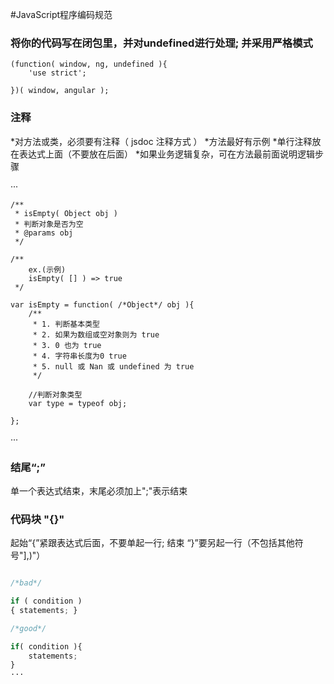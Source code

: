 #JavaScript程序编码规范

### 将你的代码写在闭包里，并对undefined进行处理; 并采用严格模式

```
(function( window, ng, undefined ){
    'use strict';
       
})( window, angular );
````

### 注释

*对方法或类，必须要有注释（ jsdoc 注释方式 ）
*方法最好有示例
*单行注释放在表达式上面（不要放在后面）
*如果业务逻辑复杂，可在方法最前面说明逻辑步骤

···

    /**
     * isEmpty( Object obj )
     * 判断对象是否为空
     * @params obj
     */
     
    /** 
        ex.(示例)
        isEmpty( [] ) => true
     */
      
    var isEmpty = function( /*Object*/ obj ){
        /**
         * 1. 判断基本类型
         * 2. 如果为数组或空对象则为 true
         * 3. 0 也为 true
         * 4. 字符串长度为0 true
         * 5. null 或 Nan 或 undefined 为 true
         */
    
        //判断对象类型
        var type = typeof obj;
        
    };

···

### 结尾“;”

单一个表达式结束，末尾必须加上";"表示结束

### 代码块 "{}"

起始“{”紧跟表达式后面，不要单起一行;
结束 “}”要另起一行（不包括其他符号"],)"）

```javascript

/*bad*/

if ( condition )
{ statements; }

/*good*/

if( condition ){
    statements;
}
···







